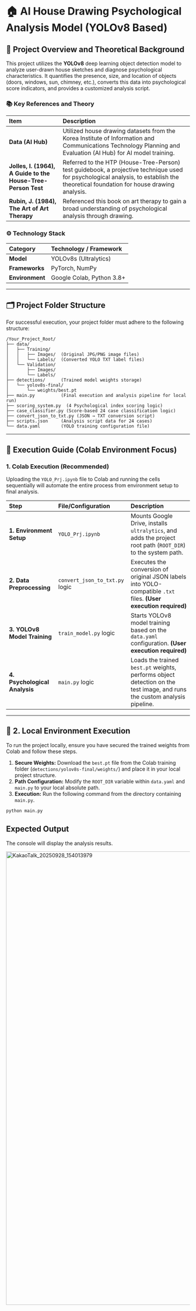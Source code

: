 # 🏠 AI House Drawing Psychological Analysis Model (YOLOv8 Based)

## 🎯 Project Overview and Theoretical Background

This project utilizes the **YOLOv8** deep learning object detection model to analyze user-drawn house sketches and diagnose psychological characteristics. It quantifies the presence, size, and location of objects (doors, windows, sun, chimney, etc.), converts this data into psychological score indicators, and provides a customized analysis script.

### 📚 Key References and Theory

| Item | Description |
| :--- | :--- |
| **Data (AI Hub)** | Utilized house drawing datasets from the Korea Institute of Information and Communications Technology Planning and Evaluation (AI Hub) for AI model training. |
| **Jolles, I. (1964), A Guide to the House-Tree-Person Test** | Referred to the HTP (House-Tree-Person) test guidebook, a projective technique used for psychological analysis, to establish the theoretical foundation for house drawing analysis. |
| **Rubin, J. (1984), The Art of Art Therapy** | Referenced this book on art therapy to gain a broad understanding of psychological analysis through drawing. |

### ⚙️ Technology Stack

| Category | Technology / Framework |
| :--- | :--- |
| **Model** | YOLOv8s (Ultralytics) |
| **Frameworks** | PyTorch, NumPy |
| **Environment** | Google Colab, Python 3.8+ |

-----

## 🗂️ Project Folder Structure

For successful execution, your project folder must adhere to the following structure:

```
/Your_Project_Root/
├── data/
│   ├── Training/
│   │   ├── Images/  (Original JPG/PNG image files)
│   │   └── Labels/  (Converted YOLO TXT label files)
│   └── Validation/
│       ├── Images/
│       └── Labels/
├── detections/      (Trained model weights storage)
│   └── yolov8s-final/
│       └── weights/best.pt
├── main.py          (Final execution and analysis pipeline for local run)
├── scoring_system.py  (4 Psychological index scoring logic)
├── case_classifier.py (Score-based 24 case classification logic)
├── convert_json_to_txt.py (JSON → TXT conversion script)
├── scripts.json     (Analysis script data for 24 cases)
└── data.yaml        (YOLO training configuration file)
```

-----

## 🚀 Execution Guide (Colab Environment Focus)

### 1\. Colab Execution (Recommended)

Uploading the `YOLO_Prj.ipynb` file to Colab and running the cells sequentially will automate the entire process from environment setup to final analysis.

| Step | File/Configuration | Description |
| :--- | :--- | :--- |
| **1. Environment Setup** | `YOLO_Prj.ipynb` | Mounts Google Drive, installs `ultralytics`, and adds the project root path (`ROOT_DIR`) to the system path. |
| **2. Data Preprocessing** | `convert_json_to_txt.py` logic | Executes the conversion of original JSON labels into YOLO-compatible `.txt` files. **(User execution required)** |
| **3. YOLOv8 Model Training** | `train_model.py` logic | Starts YOLOv8 model training based on the `data.yaml` configuration. **(User execution required)** |
| **4. Psychological Analysis** | `main.py` logic | Loads the trained `best.pt` weights, performs object detection on the test image, and runs the custom analysis pipeline. |

-----

## 🧠 2. Local Environment Execution

To run the project locally, ensure you have secured the trained weights from Colab and follow these steps.

1.  **Secure Weights:** Download the `best.pt` file from the Colab training folder (`detections/yolov8s-final/weights/`) and place it in your local project structure.
2.  **Path Configuration:** Modify the `ROOT_DIR` variable within `data.yaml` and `main.py` to your local absolute path.
3.  **Execution:** Run the following command from the directory containing `main.py`.

<!-- end list -->

```bash
python main.py
```

## Expected Output

The console will display the analysis results. 

<img width="1934" height="1239" alt="KakaoTalk_20250928_154013979" src="https://github.com/user-attachments/assets/2714dc14-b485-4ba8-8859-f6d93faf227b" />


